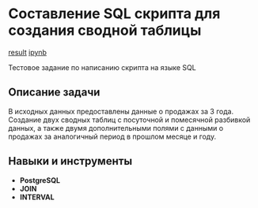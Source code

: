 # Составление SQL скрипта для создания сводной таблицы

[result](test.xlsx) [ipynb](SQL.ipynb)

Тестовое задание по написанию скрипта на языке SQL

## Описание задачи

В исходных данных предоставлены данные о продажах за 3 года.
Создание двух сводных таблиц с посуточной и помесячной разбивкой данных, а также двумя дополнительными полями с данными о продажах за аналогичный период в прошлом месяце и году.

## Навыки и инструменты

- **PostgreSQL**
- **JOIN**
- **INTERVAL**
